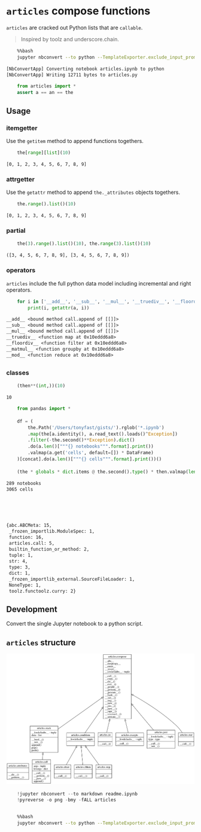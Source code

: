 
# `articles` compose functions

`articles` are cracked out Python lists that are `callable`. 

> Inspired by toolz and underscore.chain.


```bash
    %%bash 
    jupyter nbconvert --to python --TemplateExporter.exclude_input_prompt=True articles.ipynb
```

    [NbConvertApp] Converting notebook articles.ipynb to python
    [NbConvertApp] Writing 12711 bytes to articles.py



```python
    from articles import *    
    assert a == an == the
```

## Usage

### itemgetter

Use the `getitem` method to append functions togethers.


```python
    the[range][list](10)
```




    [0, 1, 2, 3, 4, 5, 6, 7, 8, 9]



### attrgetter

Use the `getattr` method to append `the._attributes` objects togethers.


```python
    the.range().list()(10)
```




    [0, 1, 2, 3, 4, 5, 6, 7, 8, 9]



### partial


```python
    the(3).range().list()(10), the.range(3).list()(10)
```




    ([3, 4, 5, 6, 7, 8, 9], [3, 4, 5, 6, 7, 8, 9])



### operators

`articles` include the full python data model including incremental and right operators.


```python
    for i in ['__add__', '__sub__', '__mul__', '__truediv__', '__floordiv__', '__matmul__', '__mod__']:
        print(i, getattr(a, i))
```

    __add__ <bound method call.append of [[]]>
    __sub__ <bound method call.append of [[]]>
    __mul__ <bound method call.append of [[]]>
    __truediv__ <function map at 0x10eddd6a8>
    __floordiv__ <function filter at 0x10eddd6a8>
    __matmul__ <function groupby at 0x10eddd6a8>
    __mod__ <function reduce at 0x10eddd6a8>


## 

### classes


```python
    (then**(int,))(10)
```




    10




```python
    from pandas import *

    df = (
        the.Path('/Users/tonyfast/gists/').rglob('*.ipynb')
        .map(the[a.identity(), a.read_text().loads()^Exception])
        .filter(-the.second()**Exception).dict()
        .do(a.len()["""{} notebooks""".format].print())
        .valmap(a.get('cells', default=[]) * DataFrame)
    )[concat].do(a.len()["""{} cells""".format].print())()

    (the * globals * dict.items @ the.second().type() * then.valmap(len))()
```

    289 notebooks
    3065 cells





    {abc.ABCMeta: 15,
     _frozen_importlib.ModuleSpec: 1,
     function: 16,
     articles.call: 5,
     builtin_function_or_method: 2,
     tuple: 1,
     str: 4,
     type: 3,
     dict: 1,
     _frozen_importlib_external.SourceFileLoader: 1,
     NoneType: 1,
     toolz.functoolz.curry: 2}



## Development

Convert the single Jupyter notebook to a python script.

## `articles` structure

![](classes_No_Name.png)


```python
    !jupyter nbconvert --to markdown readme.ipynb
    !pyreverse -o png -bmy -fALL articles
```


```python

```


```bash
    %%bash 
    jupyter nbconvert --to python --TemplateExporter.exclude_input_prompt=True articles.ipynb
```

